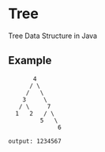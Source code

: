 # Tree
Tree Data Structure in Java

## Example 
           4
          / \
         /   \
        3     \
       / \     7
      1   2   / \
             5   \
                  6

    output: 1234567                                   
                  
